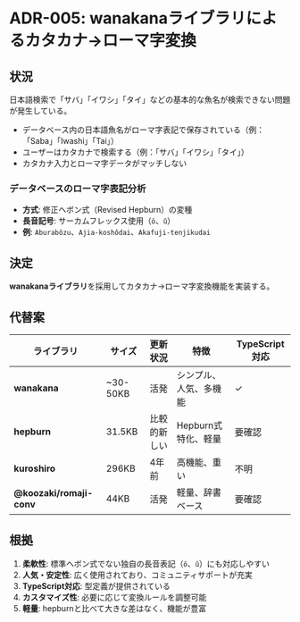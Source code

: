 # ADR-005: wanakanaライブラリによるカタカナ→ローマ字変換

## 状況

日本語検索で「サバ」「イワシ」「タイ」などの基本的な魚名が検索できない問題が発生している。

- データベース内の日本語魚名がローマ字表記で保存されている（例：「Saba」「Iwashi」「Tai」）
- ユーザーはカタカナで検索する（例：「サバ」「イワシ」「タイ」）
- カタカナ入力とローマ字データがマッチしない

### データベースのローマ字表記分析
- **方式**: 修正ヘボン式（Revised Hepburn）の変種
- **長音記号**: サーカムフレックス使用（`ô`、`û`）
- **例**: `Aburabôzu`、`Ajia-koshôdai`、`Akafuji-tenjikudai`

## 決定

**wanakanaライブラリ**を採用してカタカナ→ローマ字変換機能を実装する。

## 代替案

| ライブラリ | サイズ | 更新状況 | 特徴 | TypeScript対応 |
|------------|--------|----------|------|----------------|
| **wanakana** | ~30-50KB | 活発 | シンプル、人気、多機能 | ✓ |
| **hepburn** | 31.5KB | 比較的新しい | Hepburn式特化、軽量 | 要確認 |
| **kuroshiro** | 296KB | 4年前 | 高機能、重い | 不明 |
| **@koozaki/romaji-conv** | 44KB | 活発 | 軽量、辞書ベース | 要確認 |

## 根拠

1. **柔軟性**: 標準ヘボン式でない独自の長音表記（`ô`、`û`）にも対応しやすい
2. **人気・安定性**: 広く使用されており、コミュニティサポートが充実
3. **TypeScript対応**: 型定義が提供されている
4. **カスタマイズ性**: 必要に応じて変換ルールを調整可能
5. **軽量**: hepburnと比べて大きな差はなく、機能が豊富